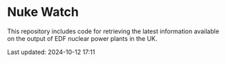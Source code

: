 # Nuke Watch

This repository includes code for retrieving the latest information available on the output of EDF nuclear power plants in the UK.

Last updated: 2024-10-12 17:11